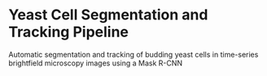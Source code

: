# Yeast Cell Segmentation and Tracking Pipeline

Automatic segmentation and tracking of budding yeast cells in time-series brightfield microscopy images using a Mask R-CNN